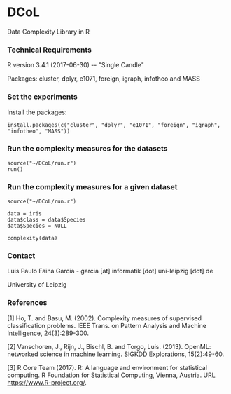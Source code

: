 # DCoL

Data Complexity Library in R

### Technical Requirements

R version 3.4.1 (2017-06-30) -- "Single Candle"

Packages: cluster, dplyr, e1071, foreign, igraph, infotheo and MASS

### Set the experiments

Install the packages:

```
install.packages(c("cluster", "dplyr", "e1071", "foreign", "igraph", "infotheo", "MASS"))

```

### Run the complexity measures for the datasets

```
source("~/DCoL/run.r")
run()

```
### Run the complexity measures for a given dataset

```
source("~/DCoL/run.r")

data = iris
data$class = data$Species
data$Species = NULL

complexity(data)
```

### Contact

Luis Paulo Faina Garcia - garcia [at] informatik [dot] uni-leipzig [dot] de

University of Leipzig


### References

[1] Ho, T. and Basu, M. (2002). Complexity measures of supervised classification problems. IEEE Trans. on Pattern Analysis and Machine Intelligence, 24(3):289-300.

[2] Vanschoren, J., Rijn, J., Bischl, B. and Torgo, Luis. (2013). OpenML: networked science in machine learning. SIGKDD Explorations, 15(2):49-60.

[3]   R Core Team (2017). R: A language and environment for statistical computing. R Foundation for Statistical Computing, Vienna, Austria.  URL https://www.R-project.org/.

